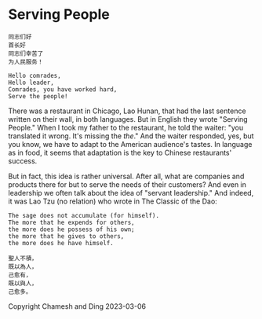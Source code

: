 # Serving People

```
同志们好
首长好
同志们幸苦了
为人民服务！
```

```
Hello comrades,
Hello leader,
Comrades, you have worked hard,
Serve the people!
```

There was a restaurant in Chicago, Lao Hunan, that had the last sentence written on their wall, in both languages. But in English they wrote "Serving People." When I took my father to the restaurant, he told the waiter: "you translated it wrong. It's missing the *the*." And the waiter responded, yes, but you know, we have to adapt to the American audience's tastes. In language as in food, it seems that adaptation is the key to Chinese restaurants' success.

But in fact, this idea is rather universal. After all, what are companies and products there for but to serve the needs of their customers? And even in leadership we often talk about the idea of "servant leadership." 
And indeed, it was Lao Tzu (no relation) who wrote in The Classic of the Dao:

```
The sage does not accumulate (for himself).
The more that he expends for others,
the more does he possess of his own;
the more that he gives to others, 
the more does he have himself.
```

```
聖人不積，
既以為人，
己愈有，
既以與人，
己愈多。
```

Copyright Chamesh and Ding 2023-03-06